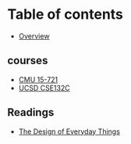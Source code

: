 # Table of contents

* [Overview](README.md)

## courses

* [CMU 15-721](courses/cmu-15-721.md)
* [UCSD CSE132C](courses/ucsd-cse132c.md)

## Readings

* [The Design of Everyday Things](readings/the-design-of-everyday-things.md)

